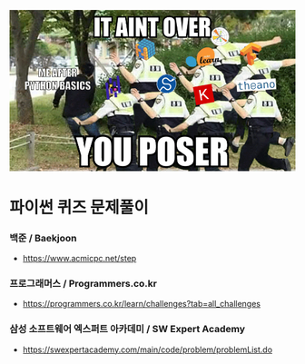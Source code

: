 ![python](https://github.com/FeetCodingHommy/CodingSkillTest/blob/master/Python/pic_python.png)

# 파이썬 퀴즈 문제풀이
### 백준 / Baekjoon
* https://www.acmicpc.net/step
### 프로그래머스 / Programmers.co.kr
* https://programmers.co.kr/learn/challenges?tab=all_challenges
### 삼성 소프트웨어 엑스퍼트 아카데미 / SW Expert Academy
* https://swexpertacademy.com/main/code/problem/problemList.do
